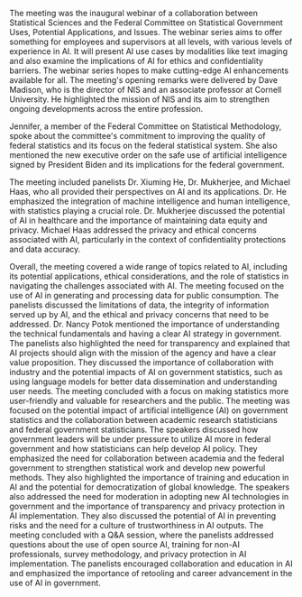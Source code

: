 The meeting was the inaugural webinar of a collaboration between Statistical Sciences and the Federal Committee on Statistical Government Uses, Potential Applications, and Issues. The webinar series aims to offer something for employees and supervisors at all levels, with various levels of experience in AI. It will present AI use cases by modalities like text imaging and also examine the implications of AI for ethics and confidentiality barriers. The webinar series hopes to make cutting-edge AI enhancements available for all. The meeting's opening remarks were delivered by Dave Madison, who is the director of NIS and an associate professor at Cornell University. He highlighted the mission of NIS and its aim to strengthen ongoing developments across the entire profession.

Jennifer, a member of the Federal Committee on Statistical Methodology, spoke about the committee's commitment to improving the quality of federal statistics and its focus on the federal statistical system. She also mentioned the new executive order on the safe use of artificial intelligence signed by President Biden and its implications for the federal government.

The meeting included panelists Dr. Xiuming He, Dr. Mukherjee, and Michael Haas, who all provided their perspectives on AI and its applications. Dr. He emphasized the integration of machine intelligence and human intelligence, with statistics playing a crucial role. Dr. Mukherjee discussed the potential of AI in healthcare and the importance of maintaining data equity and privacy. Michael Haas addressed the privacy and ethical concerns associated with AI, particularly in the context of confidentiality protections and data accuracy.

Overall, the meeting covered a wide range of topics related to AI, including its potential applications, ethical considerations, and the role of statistics in navigating the challenges associated with AI.
The meeting focused on the use of AI in generating and processing data for public consumption. The panelists discussed the limitations of data, the integrity of information served up by AI, and the ethical and privacy concerns that need to be addressed. Dr. Nancy Potok mentioned the importance of understanding the technical fundamentals and having a clear AI strategy in government. The panelists also highlighted the need for transparency and explained that AI projects should align with the mission of the agency and have a clear value proposition. They discussed the importance of collaboration with industry and the potential impacts of AI on government statistics, such as using language models for better data dissemination and understanding user needs. The meeting concluded with a focus on making statistics more user-friendly and valuable for researchers and the public.
The meeting was focused on the potential impact of artificial intelligence (AI) on government statistics and the collaboration between academic research statisticians and federal government statisticians. The speakers discussed how government leaders will be under pressure to utilize AI more in federal government and how statisticians can help develop AI policy. They emphasized the need for collaboration between academia and the federal government to strengthen statistical work and develop new powerful methods. They also highlighted the importance of training and education in AI and the potential for democratization of global knowledge. The speakers also addressed the need for moderation in adopting new AI technologies in government and the importance of transparency and privacy protection in AI implementation. They also discussed the potential of AI in preventing risks and the need for a culture of trustworthiness in AI outputs. The meeting concluded with a Q&A session, where the panelists addressed questions about the use of open source AI, training for non-AI professionals, survey methodology, and privacy protection in AI implementation. The panelists encouraged collaboration and education in AI and emphasized the importance of retooling and career advancement in the use of AI in government.
